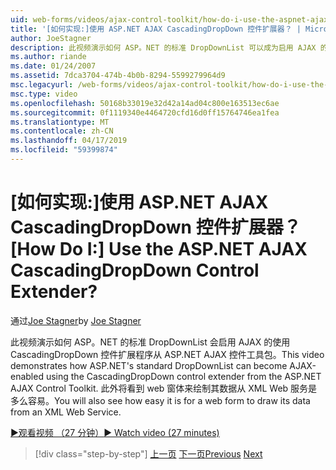 ```yaml
---
uid: web-forms/videos/ajax-control-toolkit/how-do-i-use-the-aspnet-ajax-cascadingdropdown-control-extender
title: '[如何实现:]使用 ASP.NET AJAX CascadingDropDown 控件扩展器？ | Microsoft Docs'
author: JoeStagner
description: 此视频演示如何 ASP。NET 的标准 DropDownList 可以成为启用 AJAX 的使用 CascadingDropDown 控件扩展程序从 ASP.NET AJAX 控制...
ms.author: riande
ms.date: 01/24/2007
ms.assetid: 7dca3704-474b-4b0b-8294-5599279964d9
msc.legacyurl: /web-forms/videos/ajax-control-toolkit/how-do-i-use-the-aspnet-ajax-cascadingdropdown-control-extender
msc.type: video
ms.openlocfilehash: 50168b33019e32d42a14ad04c800e163513ec6ae
ms.sourcegitcommit: 0f1119340e4464720cfd16d0ff15764746ea1fea
ms.translationtype: MT
ms.contentlocale: zh-CN
ms.lasthandoff: 04/17/2019
ms.locfileid: "59399874"
---
```

# <a name="how-do-i-use-the-aspnet-ajax-cascadingdropdown-control-extender"></a><span data-ttu-id="2f427-104">[如何实现:]使用 ASP.NET AJAX CascadingDropDown 控件扩展器？</span><span class="sxs-lookup"><span data-stu-id="2f427-104">[How Do I:] Use the ASP.NET AJAX CascadingDropDown Control Extender?</span></span>

<span data-ttu-id="2f427-105">通过[Joe Stagner](https://github.com/JoeStagner)</span><span class="sxs-lookup"><span data-stu-id="2f427-105">by [Joe Stagner](https://github.com/JoeStagner)</span></span>

<span data-ttu-id="2f427-106">此视频演示如何 ASP。NET 的标准 DropDownList 会启用 AJAX 的使用 CascadingDropDown 控件扩展程序从 ASP.NET AJAX 控件工具包。</span><span class="sxs-lookup"><span data-stu-id="2f427-106">This video demonstrates how ASP.NET's standard DropDownList can become AJAX-enabled using the CascadingDropDown control extender from the ASP.NET AJAX Control Toolkit.</span></span> <span data-ttu-id="2f427-107">此外将看到 web 窗体来绘制其数据从 XML Web 服务是多么容易。</span><span class="sxs-lookup"><span data-stu-id="2f427-107">You will also see how easy it is for a web form to draw its data from an XML Web Service.</span></span>

[<span data-ttu-id="2f427-108">&#9654;观看视频 （27 分钟）</span><span class="sxs-lookup"><span data-stu-id="2f427-108">&#9654; Watch video (27 minutes)</span></span>](https://channel9.msdn.com/Blogs/ASP-NET-Site-Videos/how-do-i-use-the-aspnet-ajax-cascadingdropdown-control-extender)

> [!div class="step-by-step"]
> <span data-ttu-id="2f427-109">[上一页](how-do-i-get-started-with-the-aspnet-ajax-control-toolkit.md)
> [下一页](how-do-i-use-the-aspnet-ajax-textboxwatermark-control-extender.md)</span><span class="sxs-lookup"><span data-stu-id="2f427-109">[Previous](how-do-i-get-started-with-the-aspnet-ajax-control-toolkit.md)
[Next](how-do-i-use-the-aspnet-ajax-textboxwatermark-control-extender.md)</span></span>
